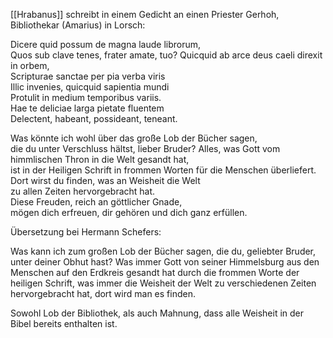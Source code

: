 [[Hrabanus]] schreibt in einem Gedicht an einen Priester Gerhoh, Bibliothekar (Amarius) in Lorsch:

Dicere quid possum de magna laude librorum,  
Quos sub clave tenes, frater amate, tuo?
Quicquid ab arce deus caeli direxit in orbem,  
Scripturae sanctae per pia verba viris  
Illic invenies, quicquid sapientia mundi  
Protulit in medium temporibus variis.  
Hae te deliciae larga pietate fluentem  
Delectent, habeant, possideant, teneant.

Was könnte ich wohl über das große Lob der Bücher sagen,  
die du unter Verschluss hältst, lieber Bruder?
Alles, was Gott vom himmlischen Thron in die Welt gesandt hat,  
ist in der Heiligen Schrift in frommen Worten für die Menschen überliefert.  
Dort wirst du finden, was an Weisheit die Welt  
zu allen Zeiten hervorgebracht hat.  
Diese Freuden, reich an göttlicher Gnade,  
mögen dich erfreuen, dir gehören und dich ganz erfüllen.

Übersetzung bei Hermann Schefers:

Was kann ich zum großen Lob der Bücher sagen,
die du, geliebter Bruder, unter deiner Obhut hast?
Was immer Gott von seiner Himmelsburg aus
	den Menschen auf den Erdkreis
	gesandt hat durch die frommen Worte der heiligen Schrift,
was immer die Weisheit der Welt zu verschiedenen Zeiten
	hervorgebracht hat, dort wird man es finden.


Sowohl Lob der Bibliothek, als auch Mahnung, dass alle Weisheit in der Bibel bereits enthalten ist.